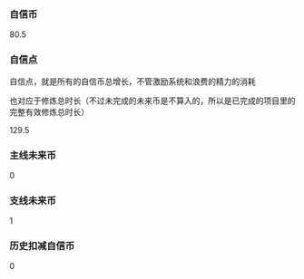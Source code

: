 ### 自信币
80.5

### 自信点
自信点，就是所有的自信币总增长，不管激励系统和浪费的精力的消耗

也对应于修炼总时长（不过未完成的未来币是不算入的，所以是已完成的项目里的完整有效修炼总时长）

129.5

### 主线未来币
0

### 支线未来币
1

### 历史扣减自信币
0
